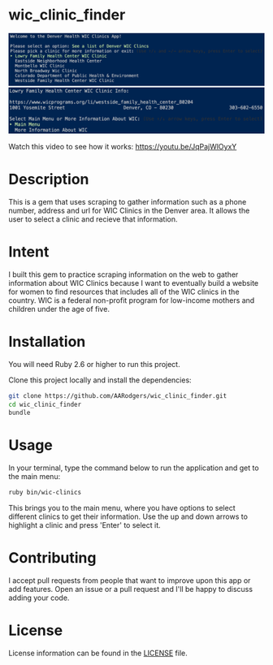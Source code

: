 # wic_clinic_finder

![Pick a Clinic](images/pick_a_clinic.png)
![Clinic Info](images/clinic_info.png)

Watch this video to see how it works:
https://youtu.be/JqPajWlOyxY

# Description

This is a gem that uses scraping to gather information such as a phone number, address and url for WIC Clinics in the Denver area. It allows the user to select a clinic and recieve that information.

# Intent

I built this gem to practice scraping information on the web to gather information about WIC Clinics because I want to eventually build a website for women to find resources that includes all of the WIC clinics in the country. WIC is a federal non-profit program for low-income mothers and children under the age of five.

# Installation

You will need Ruby 2.6 or higher to run this project.

Clone this project locally and install the dependencies:

```bash
git clone https://github.com/AARodgers/wic_clinic_finder.git
cd wic_clinic_finder
bundle
```

# Usage

In your terminal, type the command below to run the application and get to the main menu:

```bash
ruby bin/wic-clinics
```
This brings you to the main menu, where you have options to select different clinics to get their information. Use the up and down arrows to highlight a clinic and press 'Enter' to select it.

# Contributing
I accept pull requests from people that want to improve upon this app or add features. Open an issue or a pull request and I'll be happy to discuss adding your code.

# License
License information can be found in the [LICENSE](LICENSE) file.
